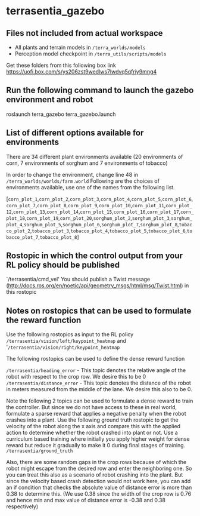 # terrasentia_gazebo

## Files not included from actual workspace
- All plants and terrain models in `/terra_worlds/models`
- Perception model checkpoint in `/terra_utils/scripts/models`

Get these folders from this following box link https://uofi.box.com/s/ys206zst9wedlws7lwdvq5qfriy9mng4 


## Run the following command to launch the gazebo environment and robot 
roslaunch terra_gazebo terra_gazebo.launch

## List of different options available for environments

There are 34 different plant environments available (20 environments of corn, 7 environments of sorghum and 7 environments of tobacco)

In order to change the environment, change line 48 in `/terra_worlds/worlds/farm.world` Following are the choices of environments available, use one of the names from the following list.

[`corn_plot_1`,`corn_plot_2`,`corn_plot_3`,`corn_plot_4`,`corn_plot_5`,`corn_plot_6`,`corn_plot_7`,`corn_plot_8`,`corn_plot_9`,`corn_plot_10`,`corn_plot_11`,`corn_plot_12`,`corn_plot_13`,`corn_plot_14`,`corn_plot_15`,`corn_plot_16`,`corn_plot_17`,`corn_plot_18`,`corn_plot_19`,`corn_plot_20`,`sorghum_plot_2`,`sorghum_plot_3`,`sorghum_plot_4`,`sorghum_plot_5`,`sorghum_plot_6`,`sorghum_plot_7`,`sorghum_plot_8`,`tobacco_plot_2`,`tobacco_plot_3`,`tobacco_plot_4`,`tobacco_plot_5`,`tobacco_plot_6`,`tobacco_plot_7`,`tobacco_plot_8`]

## Rostopic in which the control output from your RL policy should be published
`/terrasentia/cmd_vel' You should publish a Twist message (http://docs.ros.org/en/noetic/api/geometry_msgs/html/msg/Twist.html) in this rostopic

## Notes on rostopics that can be used to formulate the reward function

Use the following rostopics as input to the RL policy
`/terrasentia/vision/left/keypoint_heatmap` and '`/terrasentia/vision/right/keypoint_heatmap`

The following rostopics can be used to define the dense reward function

`/terrasentia/heading_error` - This topic denotes the relative angle of the robot with respect to the crop row. We desire this to be 0
`/terrasentia/distance_error` - This topic denotes the distance of the robot in meters measured from the middle of the lane. We desire this also to be 0.

Note the following 2 topics can be used to formulate a dense reward to train the controller. But since we do not have access to these in real world, formulate a sparse reward that applies a negative penalty when the robot crashes into a plant. Use the following ground truth rostopic to get the velocity of the robot along the x axis and compare this with the applied action to determine whether the robot crashed into plant or not. Use a curriculum based training where initially you apply higher weight for dense reward but reduce it gradually to make it 0 during final stages of training.
`/terrasentia/ground_truth`

Also, there are some random gaps in the crop rows because of which the robot might escape from the desired row and enter the neighboring one. So you can treat this also as a scenario of robot crashing into the plant. But since the velocity based crash detection would not work here, you can add an if condition that checks the absolute value of distance error is more than 0.38 to determine this. (We use 0.38 since the width of the crop row is 0.76 and hence min and max value of distance error is -0.38 and 0.38 respectively)





